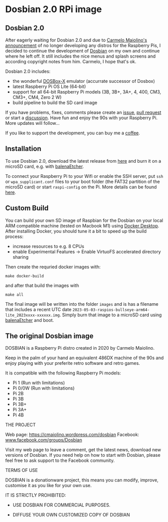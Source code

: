 # Dosbian 2.0 RPi image

## Dosbian 2.0

After eagerly waiting for Dosbian 2.0 and due to [Carmelo Maiolino's announcement](https://cmaiolino.wordpress.com/lack-of-raspberry-pi-supplies) of no longer developing any distros for the Raspberry Pis,
I decided to continue the development of [Dosbian](https://cmaiolino.wordpress.com/dosbian) on my own and continue where he left off.
It still includes the nice menus and splash screens and according copyright notes from him. Carmelo, I hope that's ok.

Dosbian 2.0 includes:

- the wonderful [DOSBox-X](https://dosbox-x.com/) emulator (accurrate successor of Dosbox)
- latest Raspberry Pi OS Lite (64-bit)
- support for all 64-bit Raspberry Pi models (3B, 3B+, 3A+, 4, 400, CM3, CM3+, CM4, Zero 2 W)
- build pipeline to build the SD card image

If you have problems, fixes, comments please create an [issue](https://github.com/weese/dosbian/issues), [pull request](https://github.com/weese/dosbian/pulls) or start a [discussion](https://github.com/weese/dosbian/discussions).
Have fun and enjoy the 90s with your Raspberry Pi. More updates will follow...

If you like to support the development, you can buy me a [coffee](https://ko-fi.com/davomat).

## Installation

To use Dosbian 2.0, download the latest release from [here](https://github.com/weese/dosbian/releases) and burn it on a microSD card, e.g. with [balenaEtcher](https://www.balena.io/etcher).

To connect your Raspberry Pi to your Wifi or enable the SSH server, put `ssh` or `wpa_supplicant.conf` files to your boot folder (the FAT32 partition of the microSD card) or start `raspi-config` on the Pi. More details can be found [here](https://www.raspberrypi.com/documentation/computers/configuration.html#boot-folder-contents).

## Custom Build

You can build your own SD image of Raspbian for the Dosbian on your local ARM compatible machine (tested on Macbook M1) using [Docker Desktop](https://www.docker.com/get-started).
After installing Docker, you should tune it a bit to speed up the build process:

 - increase resources to e.g. 8 CPUs
 - enable Experimental Features -> Enable VirtuoFS accelerated directory sharing

Then create the requried docker images with:

```
make docker-build
```

and after that build the images with

```
make all
```

The final image will be written into the folder `images` and is has a filename that includes a recent UTC date
`2023-05-03-raspios-bullseye-arm64-lite_2023xxxx-xxxxxx.img`. Simply burn that image to a microSD card using [balenaEtcher](https://www.balena.io/etcher) and boot.

## The original Dosbian image

DOSBIAN is a Raspberry Pi distro created in 2020 by Carmelo Maiolino.

Keep in the palm of your hand an equivalent 486DX machine of the 90s and 
enjoy playing with your preferite retro software and retro games.


It is compatible with the following Raspberry Pi models:

- Pi 1 (Run with limitations)
- Pi 0/0W (Run with limitations)
- Pi 2B
- Pi 3B
- Pi 3B+
- Pi 3A+
- Pi 4B

THE PROJECT

Web page: https://cmaiolino.wordpress.com/dosbian
Facebook: www.facebook.com/groups/Dosbian

Visit my web page to leave a comment, get the latest news, download new versions of Dosbian.
If you need help on how to start with Dosbian, please feel free to ask support to the Facebook community.

TERMS OF USE

DOSBIAN is a donationware project, this means you can modify, improve, customise it as you like for your
own use. 

IT IS STRICTLY PROHIBITED: 

- USE DOSBIAN FOR COMMERCIAL PURPOSES.

- DIFFUSE YOUR OWN CUSTOMIZED COPY OF DOSBIAN
